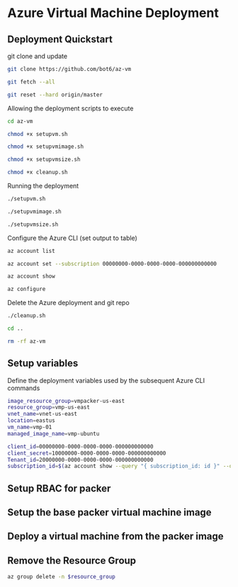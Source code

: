 # Azure Virtual Machine Deployment

## Deployment Quickstart

git clone and update

```bash
git clone https://github.com/bot6/az-vm

git fetch --all

git reset --hard origin/master
```

Allowing the deployment scripts to execute

```bash
cd az-vm

chmod +x setupvm.sh

chmod +x setupvmimage.sh

chmod +x setupvmsize.sh

chmod +x cleanup.sh
```

Running the deployment

```bash
./setupvm.sh

./setupvmimage.sh

./setupvmsize.sh
```

Configure the Azure CLI (set output to table)

```bash
az account list

az account set --subscription 00000000-0000-0000-0000-000000000000

az account show

az configure
```

Delete the Azure deployment and git repo

```bash
./cleanup.sh

cd ..

rm -rf az-vm
```

## Setup variables

Define the deployment variables used by the subsequent Azure CLI commands

```bash
image_resource_group=vmpacker-us-east
resource_group=vmp-us-east
vnet_name=vnet-us-east
location=eastus
vm_name=vmp-01
managed_image_name=vmp-ubuntu

client_id=00000000-0000-0000-0000-000000000000
client_secret=10000000-0000-0000-0000-000000000000
Tenant_id=20000000-0000-0000-0000-000000000000
subscription_id=$(az account show --query "{ subscription_id: id }" --output tsv)
```

## Setup RBAC for packer

## Setup the base packer virtual machine image

## Deploy a virtual machine from the packer image

## Remove the Resource Group

```bash
az group delete -n $resource_group
```